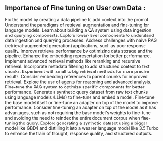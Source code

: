 ## Importance of Fine tuning on User own Data : 

Fix the model by creating a data pipeline to add context into the prompt. Understand the paradigms of retrieval augmentation and fine-tuning for language models. Learn about building a QA system using data ingestion and querying components. Explore lower-level components to understand data ingestion and querying processes. Address challenges with naive RAG (retrieval-augmented generation) applications, such as poor response quality. Improve retrieval performance by optimizing data storage and the pipeline. Enhance the embedding representation for better performance. Implement advanced retrieval methods like reranking and recursive retrieval. Incorporate metadata filtering to add structured context to text chunks. Experiment with small to big retrieval methods for more precise results. Consider embedding references to parent chunks for improved retrieval. Explore the use of agents for reasoning and advanced analysis. Fine-tune the RAG system to optimize specific components for better performance. Generate a synthetic query dataset from raw text chunks using language models (LLMs) to fine-tune and embed a model. Fine-tune the base model itself or fine-tune an adapter on top of the model to improve performance. Consider fine-tuning an adapter on top of the model as it has advantages, such as not requiring the base model's weights to fine-tune and avoiding the need to reindex the entire document corpus when fine-tuning the query. Explore generating a synthetic dataset using a bigger model like GBD4 and distilling it into a weaker language model like 3.5 Turbo to enhance the train of thought, response quality, and structured outputs.
